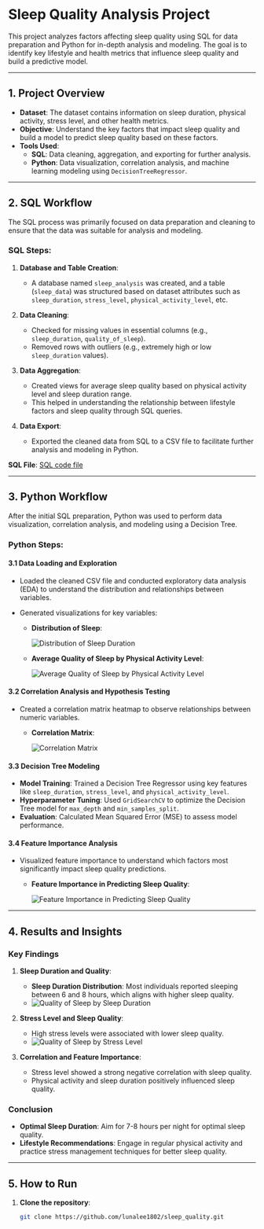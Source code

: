 # Sleep Quality Analysis Project

This project analyzes factors affecting sleep quality using SQL for data preparation and Python for in-depth analysis and modeling. The goal is to identify key lifestyle and health metrics that influence sleep quality and build a predictive model.

---

## 1. Project Overview

- **Dataset**: The dataset contains information on sleep duration, physical activity, stress level, and other health metrics.
- **Objective**: Understand the key factors that impact sleep quality and build a model to predict sleep quality based on these factors.
- **Tools Used**: 
  - **SQL**: Data cleaning, aggregation, and exporting for further analysis.
  - **Python**: Data visualization, correlation analysis, and machine learning modeling using `DecisionTreeRegressor`.

---

## 2. SQL Workflow

The SQL process was primarily focused on data preparation and cleaning to ensure that the data was suitable for analysis and modeling.

### SQL Steps:
1. **Database and Table Creation**:
   - A database named `sleep_analysis` was created, and a table (`sleep_data`) was structured based on dataset attributes such as `sleep_duration`, `stress_level`, `physical_activity_level`, etc.
   
2. **Data Cleaning**:
   - Checked for missing values in essential columns (e.g., `sleep_duration`, `quality_of_sleep`).
   - Removed rows with outliers (e.g., extremely high or low `sleep_duration` values).

3. **Data Aggregation**:
   - Created views for average sleep quality based on physical activity level and sleep duration range.
   - This helped in understanding the relationship between lifestyle factors and sleep quality through SQL queries.

4. **Data Export**:
   - Exported the cleaned data from SQL to a CSV file to facilitate further analysis and modeling in Python.

**SQL File**: [SQL code file](https://github.com/lunalee1802/sleep_quality/blob/main/sleep%20quality%20project.sql)

---

## 3. Python Workflow

After the initial SQL preparation, Python was used to perform data visualization, correlation analysis, and modeling using a Decision Tree.

### Python Steps:

#### 3.1 Data Loading and Exploration
- Loaded the cleaned CSV file and conducted exploratory data analysis (EDA) to understand the distribution and relationships between variables.
- Generated visualizations for key variables:
  
  - **Distribution of Sleep**:
  
    ![Distribution of Sleep Duration](https://raw.githubusercontent.com/lunalee1802/sleep_quality/main/images/Distribution_of_Sleep_Duration.PNG)
  
  - **Average Quality of Sleep by Physical Activity Level**:
  
    ![Average Quality of Sleep by Physical Activity Level](https://raw.githubusercontent.com/lunalee1802/sleep_quality/main/images/Average_Quality_of_Sleep_by_Physical_Activity_Level.PNG)

#### 3.2 Correlation Analysis and Hypothesis Testing
- Created a correlation matrix heatmap to observe relationships between numeric variables.

  - **Correlation Matrix**:
  
    ![Correlation Matrix](https://raw.githubusercontent.com/lunalee1802/sleep_quality/main/images/Correlation_Matrix.PNG)

#### 3.3 Decision Tree Modeling
- **Model Training**: Trained a Decision Tree Regressor using key features like `sleep_duration`, `stress_level`, and `physical_activity_level`.
- **Hyperparameter Tuning**: Used `GridSearchCV` to optimize the Decision Tree model for `max_depth` and `min_samples_split`.
- **Evaluation**: Calculated Mean Squared Error (MSE) to assess model performance.

#### 3.4 Feature Importance Analysis
- Visualized feature importance to understand which factors most significantly impact sleep quality predictions.

  - **Feature Importance in Predicting Sleep Quality**:
  
    ![Feature Importance in Predicting Sleep Quality](https://raw.githubusercontent.com/lunalee1802/sleep_quality/main/images/Feature_Importance_in_Predicting_Sleep_Quality.PNG)

---

## 4. Results and Insights

### Key Findings

1. **Sleep Duration and Quality**:
   - **Sleep Duration Distribution**: Most individuals reported sleeping between 6 and 8 hours, which aligns with higher sleep quality.
   - ![Quality of Sleep by Sleep Duration](https://raw.githubusercontent.com/lunalee1802/sleep_quality/main/images/Quality_of_Sleep_by_Sleep_Duration.PNG)

2. **Stress Level and Sleep Quality**:
   - High stress levels were associated with lower sleep quality.
   - ![Quality of Sleep by Stress Level](https://raw.githubusercontent.com/lunalee1802/sleep_quality/main/images/Quality_of_Sleep_by_Stress_Level.PNG)

3. **Correlation and Feature Importance**:
   - Stress level showed a strong negative correlation with sleep quality.
   - Physical activity and sleep duration positively influenced sleep quality.

### Conclusion
- **Optimal Sleep Duration**: Aim for 7-8 hours per night for optimal sleep quality.
- **Lifestyle Recommendations**: Engage in regular physical activity and practice stress management techniques for better sleep quality.

---

## 5. How to Run

1. **Clone the repository**:
   ```bash
   git clone https://github.com/lunalee1802/sleep_quality.git
